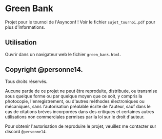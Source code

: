# Green Bank

Projet pour le tournoi de l'Asynconf !
Voir le fichier `sujet_tournoi.pdf` pour plus d'informations.

## Utilisation

Ouvrir dans un navigateur web le fichier `green_bank.html`.

## Copyright @personne14.

Tous droits réservés.

Aucune partie de ce projet ne peut être reproduite, distribuée, ou transmise sous quelque forme ou par quelque moyen que ce soit, y compris la photocopie, l'enregistrement, ou d'autres méthodes électroniques ou mécaniques, sans l'autorisation préalable écrite de l'auteur, sauf dans le cas de citations brèves incorporées dans des critiques et certaines autres utilisations non commerciales permises par la loi sur le droit d'auteur.

Pour obtenir l'autorisation de reproduire le projet, veuillez me contacter sur discord `@personne14`.
